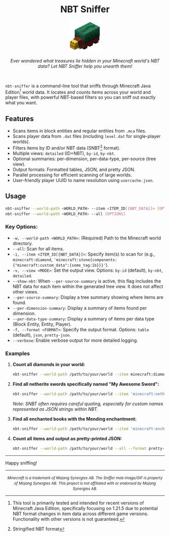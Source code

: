<div align="center">

  <h1>NBT Sniffer</h1>

  <img src="https://raw.githubusercontent.com/Lemonzyy/nbt-sniffer/refs/heads/main/assets/sniffer_sniffing.gif" alt="NBT Sniffer Logo - A Minecraft Sniffer sniffing" width="20%">
  <br/>

  <p><em>Ever wondered what treasures lie hidden in your Minecraft world's NBT data? Let NBT Sniffer help you unearth them!</em></p>
</div>
<br/>

`nbt-sniffer` is a command-line tool that sniffs through Minecraft Java Edition[^version_note] world data. It locates and counts items across your world and player files, with powerful NBT-based filters so you can sniff out exactly what you want.

## Features

- Scans items in block entities and regular entities from `.mca` files.
- Scans player data from `.dat` files (including `level.dat` for single-player worlds).
- Filters items by ID and/or NBT data (SNBT[^snbt] format).
- Multiple views: `detailed` (ID+NBT), `by-id`, `by-nbt`.
- Optional summaries: per-dimension, per-data-type, per-source (tree view).
- Output formats: Formatted tables, JSON, and pretty JSON.
- Parallel processing for efficient scanning of large worlds.
- User-friendly player UUID to name resolution using `usercache.json`.

## Usage

```bash
nbt-sniffer --world-path <WORLD_PATH> --item <ITEM_ID[{NBT_DATA}]> [OPTIONS]
nbt-sniffer --world-path <WORLD_PATH> --all [OPTIONS]
```

### Key Options:

- `-w, --world-path <WORLD_PATH>`: (Required) Path to the Minecraft world directory.
- `--all`: Scan for all items.
- `-i, --item <ITEM_ID[{NBT_DATA}]>`: Specify item(s) to scan for (e.g., `minecraft:diamond`, `'minecraft:stone{components:{"minecraft:custom_data":{some_tag:1b}}}'`).
- `-v, --view <MODE>`: Set the output view. Options: `by-id` (default), `by-nbt`, `detailed`.
- `--show-nbt`: When `--per-source-summary` is active, this flag includes the NBT data for each item within the generated tree view. It does not affect other views.
- `--per-source-summary`: Display a tree summary showing where items are found.
- `--per-dimension-summary`: Display a summary of items found per dimension.
- `--per-data-type-summary`: Display a summary of items per data type (Block Entity, Entity, Player).
- `-f, --format <FORMAT>`: Specify the output format. Options: `table` (default), `json`, `pretty-json`.
- `--verbose`: Enable verbose output for more detailed logging.

### Examples

1.  **Count all diamonds in your world:**

    ```bash
    nbt-sniffer --world-path /path/to/your/world --item minecraft:diamond
    ```

2.  **Find all netherite swords specifically named "My Awesome Sword":**

    ```bash
    nbt-sniffer --world-path /path/to/your/world --item 'minecraft:netherite_sword{components:{"minecraft:custom_name":"My Awesome Sword"}}'
    ```

    _Note: SNBT often requires careful quoting, especially for custom names represented as JSON strings within NBT._

3.  **Find all enchanted books with the Mending enchantment:**

    ```bash
    nbt-sniffer --world-path /path/to/your/world --item 'minecraft:enchanted_book{components:{"minecraft:stored_enchantments":{"minecraft:mending":1}}}'
    ```

4.  **Count all items and output as pretty-printed JSON:**

    ```bash
    nbt-sniffer --world-path /path/to/your/world --all --format pretty-json
    ```

---

Happy sniffing!

---

<div align="center">
  <small><em>Minecraft is a trademark of Mojang Synergies AB. The Sniffer mob image/GIF is property of Mojang Synergies AB. This project is not affiliated with or endorsed by Mojang Synergies AB.</em></small>
</div>

[^version_note]: This tool is primarily tested and intended for recent versions of Minecraft Java Edition, specifically focusing on 1.21.5 due to potential NBT format changes in item data across different game versions. Functionality with other versions is not guaranteed.
[^snbt]: Stringified NBT format
